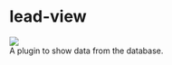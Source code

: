 # lead-view
![](https://img.shields.io/badge/Version-1.1-3a579a)<br>
A plugin to show data from the database.

